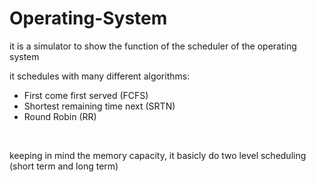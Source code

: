 # Operating-System
it is a simulator to show the function of the scheduler of the operating system 

it schedules with many different algorithms:
- First come first served (FCFS)
- Shortest remaining time next (SRTN)
- Round Robin (RR)

<br/>

keeping in mind the memory capacity, it basicly do two level scheduling (short term and long term)
